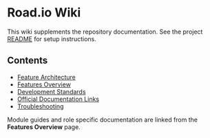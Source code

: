 # Road.io Wiki

This wiki supplements the repository documentation. See the project [README](../README.md) for setup instructions.

## Contents
- [Feature Architecture](Feature-Architecture.md)
- [Features Overview](Features.md)
- [Development Standards](Development-Standards.md)
- [Official Documentation Links](Official-Docs.md)
- [Troubleshooting](Troubleshooting.md)

Module guides and role specific documentation are linked from the **Features Overview** page.
